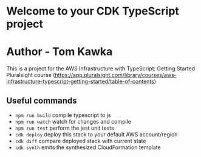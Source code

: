 # Welcome to your CDK TypeScript project
# Author - Tom Kawka
This is a project for the AWS Infrastructure with TypeScript: Getting Started Pluralsight course (https://app.pluralsight.com/library/courses/aws-infrastructure-typescript-getting-started/table-of-contents) 


## Useful commands

* `npm run build`   compile typescript to js
* `npm run watch`   watch for changes and compile
* `npm run test`    perform the jest unit tests
* `cdk deploy`      deploy this stack to your default AWS account/region
* `cdk diff`        compare deployed stack with current state
* `cdk synth`       emits the synthesized CloudFormation template
